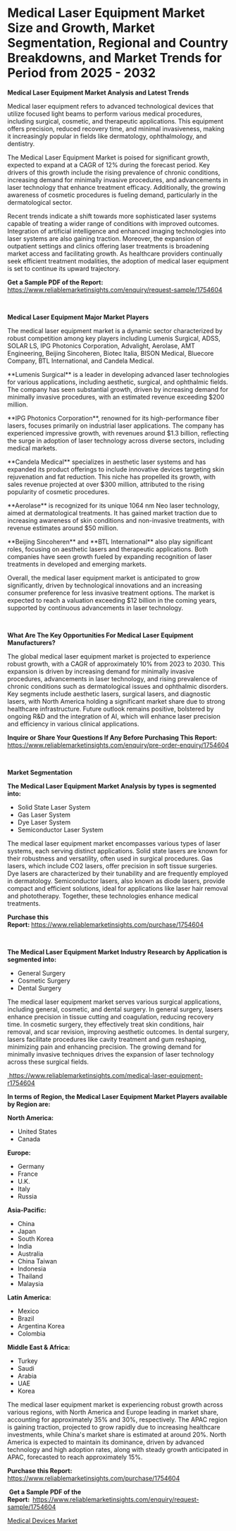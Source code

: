 <p><h1>Medical Laser Equipment Market Size and Growth, Market Segmentation, Regional and Country Breakdowns, and Market Trends for Period from 2025 -  2032</h1></p><p><strong>Medical Laser Equipment Market Analysis and Latest Trends</strong></p>
<p><p>Medical laser equipment refers to advanced technological devices that utilize focused light beams to perform various medical procedures, including surgical, cosmetic, and therapeutic applications. This equipment offers precision, reduced recovery time, and minimal invasiveness, making it increasingly popular in fields like dermatology, ophthalmology, and dentistry.</p><p>The Medical Laser Equipment Market is poised for significant growth, expected to expand at a CAGR of 12% during the forecast period. Key drivers of this growth include the rising prevalence of chronic conditions, increasing demand for minimally invasive procedures, and advancements in laser technology that enhance treatment efficacy. Additionally, the growing awareness of cosmetic procedures is fueling demand, particularly in the dermatological sector.</p><p>Recent trends indicate a shift towards more sophisticated laser systems capable of treating a wider range of conditions with improved outcomes. Integration of artificial intelligence and enhanced imaging technologies into laser systems are also gaining traction. Moreover, the expansion of outpatient settings and clinics offering laser treatments is broadening market access and facilitating growth. As healthcare providers continually seek efficient treatment modalities, the adoption of medical laser equipment is set to continue its upward trajectory.</p></p>
<p><strong>Get a Sample PDF of the Report:&nbsp;</strong> <a href="https://www.reliablemarketinsights.com/enquiry/request-sample/1754604?utm_campaign=2271&utm_medium=2&utm_source=Github&utm_content=ia&utm_term=03032025&utm_id=medical-laser-equipment">https://www.reliablemarketinsights.com/enquiry/request-sample/1754604</a></p>
<p>&nbsp;</p>
<p><strong>Medical Laser Equipment Major Market Players</strong></p>
<p><p>The medical laser equipment market is a dynamic sector characterized by robust competition among key players including Lumenis Surgical, ADSS, SOLAR LS, IPG Photonics Corporation, Advalight, Aerolase, AMT Engineering, Beijing Sincoheren, Biotec Italia, BISON Medical, Bluecore Company, BTL International, and Candela Medical.</p><p>**Lumenis Surgical** is a leader in developing advanced laser technologies for various applications, including aesthetic, surgical, and ophthalmic fields. The company has seen substantial growth, driven by increasing demand for minimally invasive procedures, with an estimated revenue exceeding $200 million.</p><p>**IPG Photonics Corporation**, renowned for its high-performance fiber lasers, focuses primarily on industrial laser applications. The company has experienced impressive growth, with revenues around $1.3 billion, reflecting the surge in adoption of laser technology across diverse sectors, including medical markets.</p><p>**Candela Medical** specializes in aesthetic laser systems and has expanded its product offerings to include innovative devices targeting skin rejuvenation and fat reduction. This niche has propelled its growth, with sales revenue projected at over $300 million, attributed to the rising popularity of cosmetic procedures.</p><p>**Aerolase** is recognized for its unique 1064 nm Neo laser technology, aimed at dermatological treatments. It has gained market traction due to increasing awareness of skin conditions and non-invasive treatments, with revenue estimates around $50 million.</p><p>**Beijing Sincoheren** and **BTL International** also play significant roles, focusing on aesthetic lasers and therapeutic applications. Both companies have seen growth fueled by expanding recognition of laser treatments in developed and emerging markets.</p><p>Overall, the medical laser equipment market is anticipated to grow significantly, driven by technological innovations and an increasing consumer preference for less invasive treatment options. The market is expected to reach a valuation exceeding $12 billion in the coming years, supported by continuous advancements in laser technology.</p></p>
<p>&nbsp;</p>
<p><strong>What Are The Key Opportunities For Medical Laser Equipment Manufacturers?</strong></p>
<p><p>The global medical laser equipment market is projected to experience robust growth, with a CAGR of approximately 10% from 2023 to 2030. This expansion is driven by increasing demand for minimally invasive procedures, advancements in laser technology, and rising prevalence of chronic conditions such as dermatological issues and ophthalmic disorders. Key segments include aesthetic lasers, surgical lasers, and diagnostic lasers, with North America holding a significant market share due to strong healthcare infrastructure. Future outlook remains positive, bolstered by ongoing R&D and the integration of AI, which will enhance laser precision and efficiency in various clinical applications.</p></p>
<p><strong>Inquire or Share Your Questions If Any Before Purchasing This Report:</strong> <a href="https://www.reliablemarketinsights.com/enquiry/pre-order-enquiry/1754604?utm_campaign=2271&utm_medium=2&utm_source=Github&utm_content=ia&utm_term=03032025&utm_id=medical-laser-equipment">https://www.reliablemarketinsights.com/enquiry/pre-order-enquiry/1754604</a></p>
<p>&nbsp;</p>
<p><strong>Market Segmentation</strong></p>
<p><strong>The Medical Laser Equipment Market Analysis by types is segmented into:</strong></p>
<p><ul><li>Solid State Laser System</li><li>Gas Laser System</li><li>Dye Laser System</li><li>Semiconductor Laser System</li></ul></p>
<p><p>The medical laser equipment market encompasses various types of laser systems, each serving distinct applications. Solid state lasers are known for their robustness and versatility, often used in surgical procedures. Gas lasers, which include CO2 lasers, offer precision in soft tissue surgeries. Dye lasers are characterized by their tunability and are frequently employed in dermatology. Semiconductor lasers, also known as diode lasers, provide compact and efficient solutions, ideal for applications like laser hair removal and phototherapy. Together, these technologies enhance medical treatments.</p></p>
<p><strong>Purchase this Report:&nbsp;</strong><a href="https://www.reliablemarketinsights.com/purchase/1754604?utm_campaign=2271&utm_medium=2&utm_source=Github&utm_content=ia&utm_term=03032025&utm_id=medical-laser-equipment">https://www.reliablemarketinsights.com/purchase/1754604</a></p>
<p>&nbsp;</p>
<p><strong>The Medical Laser Equipment Market Industry Research by Application is segmented into:</strong></p>
<p><ul><li>General Surgery</li><li>Cosmetic Surgery</li><li>Dental Surgery</li></ul></p>
<p><p>The medical laser equipment market serves various surgical applications, including general, cosmetic, and dental surgery. In general surgery, lasers enhance precision in tissue cutting and coagulation, reducing recovery time. In cosmetic surgery, they effectively treat skin conditions, hair removal, and scar revision, improving aesthetic outcomes. In dental surgery, lasers facilitate procedures like cavity treatment and gum reshaping, minimizing pain and enhancing precision. The growing demand for minimally invasive techniques drives the expansion of laser technology across these surgical fields.</p></p>
<p><a href="https://www.reliablemarketinsights.com/medical-laser-equipment-r1754604?utm_campaign=2271&utm_medium=2&utm_source=Github&utm_content=ia&utm_term=03032025&utm_id=medical-laser-equipment">&nbsp;https://www.reliablemarketinsights.com/medical-laser-equipment-r1754604</a></p>
<p><strong>In terms of Region, the Medical Laser Equipment Market Players available by Region are:</strong></p>
<p>
    <p> <strong> North America: </strong>
        <ul>
            <li>United States</li>
            <li>Canada</li>
        </ul>
        </p> 
    <p> <strong> Europe: </strong>
        <ul>
            <li>Germany</li>
            <li>France</li>
            <li>U.K.</li>
            <li>Italy</li>
            <li>Russia</li>
        </ul>
        </p> 
    <p> <strong> Asia-Pacific: </strong>
        <ul>
            <li>China</li>
            <li>Japan</li>
            <li>South Korea</li>
            <li>India</li>
            <li>Australia</li>
            <li>China Taiwan</li>
            <li>Indonesia</li>
            <li>Thailand</li>
            <li>Malaysia</li>
        </ul>
        </p> 
    <p> <strong> Latin America: </strong>
        <ul>
            <li>Mexico</li>
            <li>Brazil</li>
            <li>Argentina Korea</li>
            <li>Colombia</li>
        </ul>
        </p> 
    <p> <strong> Middle East & Africa: </strong>
        <ul>
            <li>Turkey</li>
            <li>Saudi</li>
            <li>Arabia</li>
            <li>UAE</li>
            <li>Korea</li>
        </ul>
    </p>
    </p>
<p><p>The medical laser equipment market is experiencing robust growth across various regions, with North America and Europe leading in market share, accounting for approximately 35% and 30%, respectively. The APAC region is gaining traction, projected to grow rapidly due to increasing healthcare investments, while China's market share is estimated at around 20%. North America is expected to maintain its dominance, driven by advanced technology and high adoption rates, along with steady growth anticipated in APAC, forecasted to reach approximately 15%.</p></p>
<p><strong>Purchase this Report: </strong><a href="https://www.reliablemarketinsights.com/purchase/1754604?utm_campaign=2271&utm_medium=2&utm_source=Github&utm_content=ia&utm_term=03032025&utm_id=medical-laser-equipment">https://www.reliablemarketinsights.com/purchase/1754604</a></p>
<p>&nbsp;<strong>Get a Sample PDF of the Report:&nbsp;&nbsp;</strong><a href="https://www.reliablemarketinsights.com/enquiry/request-sample/1754604?utm_campaign=2271&utm_medium=2&utm_source=Github&utm_content=ia&utm_term=03032025&utm_id=medical-laser-equipment">https://www.reliablemarketinsights.com/enquiry/request-sample/1754604</a></p>
<p><strong></strong></p>
<p><p><a href="https://github.com/boisetwa16/Market-Research-Report-List-1/blob/main/medical-devices-market.md?utm_campaign=2271&utm_medium=2&utm_source=Github&utm_content=ia&utm_term=03032025&utm_id=medical-laser-equipment">Medical Devices Market</a></p></p>
